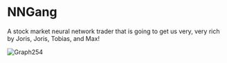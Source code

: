 # NNGang
A stock market neural network trader that is going to get us very, very rich <br/>
by Joris, Joris, Tobias, and Max!

![Graph254](https://user-images.githubusercontent.com/28119128/174753058-c5222bbb-bee0-4711-95bf-06116d2db377.png)
